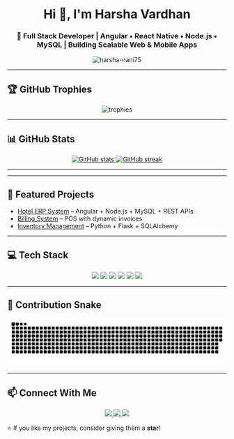 <h1 align="center">Hi 👋, I'm Harsha Vardhan</h1>
<h3 align="center">🚀 Full Stack Developer | Angular • React Native • Node.js • MySQL | Building Scalable Web & Mobile Apps</h3>

<p align="center">
  <img src="https://komarev.com/ghpvc/?username=harsha-nani75&label=Profile%20views&color=0e75b6&style=flat" alt="harsha-nani75" />
</p>

---

## 🏆 GitHub Trophies
<p align="center">
  <img src="https://github-profile-trophy.vercel.app/?username=harsha-nani75&theme=radical&margin-w=10&margin-h=10&no-frame=true" alt="trophies"/>
</p>

---


## 📊 GitHub Stats  

<p align="center">
  <a href="https://github.com/harsha-nani75">
    <img width="48%" src="https://github-readme-stats.vercel.app/api?username=harsha-nani75&show_icons=true&theme=radical&count_private=true&hide=prs" alt="GitHub stats" />
  </a>
  <a href="https://github.com/harsha-nani75">
    <img width="48%" src="https://github-readme-streak-stats.herokuapp.com/?user=harsha-nani75&theme=radical" alt="GitHub streak" />
  </a>
</p>

---


---

## 🚀 Featured Projects
- [Hotel ERP System](https://github.com/harsha-nani75/hotel-erp) – Angular + Node.js + MySQL + REST APIs  
- [Billing System](https://github.com/harsha-nani75/billing-system) – POS with dynamic invoices  
- [Inventory Management](https://github.com/Harsha-nani75/inventory-app) – Python + Flask + SQLAlchemy  

---

## 💻 Tech Stack
<p align="center">
  <img src="https://img.shields.io/badge/Angular-DD0031?style=for-the-badge&logo=angular&logoColor=white" />
  <img src="https://img.shields.io/badge/React_Native-20232A?style=for-the-badge&logo=react&logoColor=61DAFB" />
  <img src="https://img.shields.io/badge/Node.js-339933?style=for-the-badge&logo=node.js&logoColor=white" />
  <img src="https://img.shields.io/badge/MySQL-005C84?style=for-the-badge&logo=mysql&logoColor=white" />
  <img src="https://img.shields.io/badge/Express.js-404D59?style=for-the-badge" />
  <img src="https://img.shields.io/badge/Python-3776AB?style=for-the-badge&logo=python&logoColor=white" />
</p>

---
## 🐍 Contribution Snake
![snake gif](./assets/snake-dark.svg)

---


## 📫 Connect With Me  

<p align="center">
  <a href="https://www.linkedin.com/in/harsha-vardhan-thampa/" target="_blank">
    <img src="https://img.shields.io/badge/LinkedIn-%230077B5.svg?&style=for-the-badge&logo=linkedin&logoColor=white" />
  </a>
  
  <a href="mailto:harshavardhan.thampa98@gmail.com" target="_blank">
    <img src="https://img.shields.io/badge/Email-D14836?style=for-the-badge&logo=gmail&logoColor=white" />
  </a>

  <a href="https://instagram.com/harsha__7_5" target="_blank">
    <img src="https://img.shields.io/badge/Instagram-%23E4405F.svg?&style=for-the-badge&logo=instagram&logoColor=white" />
  </a>
</p>

⭐ If you like my projects, consider giving them a **star**!
